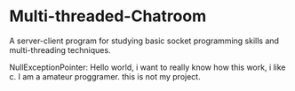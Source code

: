 # Multi-threaded-Chatroom
A server-client program for studying basic socket programming skills and multi-threading techniques.

NullExceptionPointer: Hello world, i want to really know how this work, i like c. I am a amateur proggramer. this is not my project.
